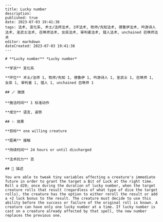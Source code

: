 
    ---
    title: Lucky number
    description: 
    published: true
    date: 2023-07-03 19:41:38
    tags: 法术, 变化系, 术士/法师法术, 1环法术, 牧师/先知法术, 德鲁伊法术, 吟游诗人法术, 圣武士法术, 召唤师法术, 女巫法术, 审判者法术, 猎人法术, unchained 召唤师法术
    editor: markdown
    dateCreated: 2023-07-03 19:41:38
    ---

    # **Lucky number** *Lucky number*

    **学派** 变化系 

    **环位** 术士/法师 1, 牧师/先知 1, 德鲁伊 1, 吟游诗人 1, 圣武士 1, 召唤师 1, 女巫 1, 审判者 1, 猎人 1, unchained 召唤师 1

    ## 🪄 施放

    **施法时间** 1 标准动作

    **成分** 语言, 姿势

    ## ✨ 效果 

    **目标** one willing creature 

    **距离** 接触  

    **持续时间** 24 hours or until discharged 

    **法术抗力** 否

    ## 📖 描述

    You are able to tweak tiny variables affecting a creature's immediate future in order to grant the target a Bit of Luck at the right time. Roll a d20; once during the duration of lucky number, when the target creature rolls that result (regardless of what type of dice the target rolls), the creature has the option to either reroll the result or add a +2 luck bonus to the result. The creature must decide to use this ability before the success or failure of the original roll is known. A creature can have only one lucky number at a time. If lucky number is cast on a creature already affected by that spell, the new number replaces the previous one.
    